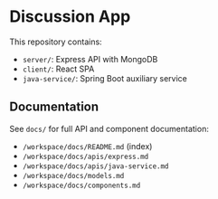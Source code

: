 
# Discussion App

This repository contains:
- `server/`: Express API with MongoDB
- `client/`: React SPA
- `java-service/`: Spring Boot auxiliary service

## Documentation

See `docs/` for full API and component documentation:
- `/workspace/docs/README.md` (index)
- `/workspace/docs/apis/express.md`
- `/workspace/docs/apis/java-service.md`
- `/workspace/docs/models.md`
- `/workspace/docs/components.md`
